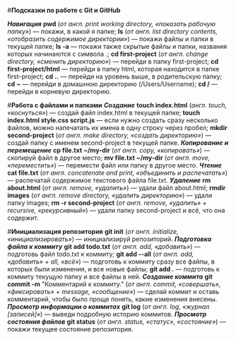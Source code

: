 #**Подсказки по работе с Git и GitHub**

**_Навигация_**
**pwd** (_от англ. print working directory, «показать рабочую папку»_) — покажи, в какой я папке;
**ls** (_от англ. list directory contents, «отобразить содержимое директории»_) — покажи файлы и папки в текущей папке;
**ls -a** — покажи также скрытые файлы и папки, названия которых начинаются с символа .;
**cd first-project** (_от англ. change directory, «сменить директорию»_) — перейди в папку first-project;
**cd first-project/html** — перейди в папку html, которая находится в папке first-project;
**cd ..** — перейди на уровень выше, в родительскую папку;
**cd ~** — перейди в домашнюю директорию (/Users/Username);
**cd /** — перейди в корневую директорию.

#**Работа с файлами и папками**
**_Создание_**
**touch index.html** (_англ. touch, «коснуться»_) — создай файл index.html в текущей папке;
**touch index.html style.css script.js** — если нужно создать сразу несколько файлов, можно напечатать их имена в одну строку через пробел;
**mkdir second-project** (_от англ. make directory, «создать директорию»_) — создай папку с именем second-project в текущей папке.
**_Копирование и перемещение_**
**cp file.txt ~/my-dir** (_от англ. copy, «копировать»_) — скопируй файл в другое место;
**mv file.txt ~/my-dir** (_от англ. move, «переместить»_) — перемести файл или папку в другое место.
**_Чтение_**
**cat file.txt** (_от англ. concatenate and print, «объединить и распечатать»_) — распечатай содержимое текстового файла file.txt.
**_Удаление_**
**rm about.html** (_от англ. remove, «удалить»_) — удали файл about.html;
**rmdir images** (_от англ. remove directory, «удалить директорию»_) — удали папку images;
**rm -r second-project** (_от англ. remove, «удалить» + recursive, «рекурсивный»_) — удали папку second-project и всё, что она содержит.

#**Инициализация репозитория**
**git init** (_от англ. initialize, «инициализировать»_) — инициализируй репозиторий.
**_Подготовка файла к коммиту_**
**git add todo.txt** (_от англ. add, «добавить»_) — подготовь файл todo.txt к коммиту;
**git add --all** (_от англ. add, «добавить» + all, «всё»_) — подготовь к коммиту сразу все файлы, в которых были изменения, и все новые файлы;
**git add .** — подготовь к коммиту текущую папку и все файлы в ней.
**_Создание коммита_**
**git commit -m** "Комментарий к коммиту." (_от англ. commit, «совершать», «фиксировать» + message, «сообщение»_) — сделай коммит и оставь комментарий, чтобы было проще понять, какие изменения внесены. 
**_Просмотр информации о коммитах_**
**git log** (_от англ. log, «журнал [записей]»_) — выведи подробную историю коммитов.
**_Просмотр состояния файлов_**
**git status** (_от англ. status, «статус», «состояние»_) — покажи текущее состояние репозитория.

